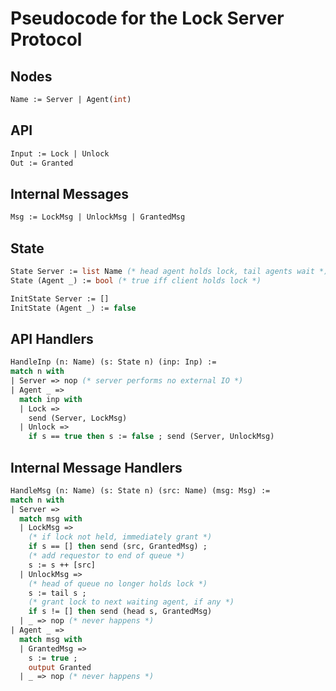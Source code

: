 Pseudocode for the Lock Server Protocol
=======================================

Nodes
-----

```ocaml
Name := Server | Agent(int)
```

API
---

```ocaml
Input := Lock | Unlock
Out := Granted
```

Internal Messages
----------------

```ocaml
Msg := LockMsg | UnlockMsg | GrantedMsg
```

State
-----

```ocaml
State Server := list Name (* head agent holds lock, tail agents wait *)
State (Agent _) := bool (* true iff client holds lock *)

InitState Server := []
InitState (Agent _) := false
```

API Handlers
------------

```ocaml
HandleInp (n: Name) (s: State n) (inp: Inp) :=
match n with
| Server => nop (* server performs no external IO *)
| Agent _ => 
  match inp with
  | Lock => 
    send (Server, LockMsg)
  | Unlock =>
    if s == true then s := false ; send (Server, UnlockMsg)
```

Internal Message Handlers
-------------------------

```ocaml
HandleMsg (n: Name) (s: State n) (src: Name) (msg: Msg) :=
match n with
| Server =>
  match msg with
  | LockMsg => 
    (* if lock not held, immediately grant *)
    if s == [] then send (src, GrantedMsg) ;
    (* add requestor to end of queue *)
    s := s ++ [src]
  | UnlockMsg =>
    (* head of queue no longer holds lock *)
    s := tail s ;
    (* grant lock to next waiting agent, if any *)
    if s != [] then send (head s, GrantedMsg)
  | _ => nop (* never happens *)
| Agent _ => 
  match msg with
  | GrantedMsg =>
    s := true ;
    output Granted
  | _ => nop (* never happens *)
```
